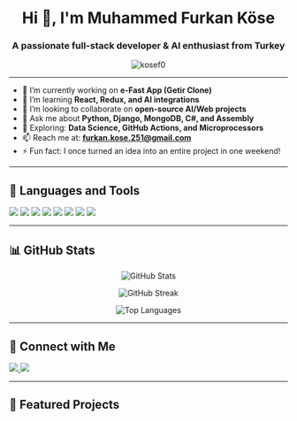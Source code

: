 <h1 align="center">Hi 👋, I'm Muhammed Furkan Köse</h1>
<h3 align="center">A passionate full-stack developer & AI enthusiast from Turkey</h3>

<p align="center">
  <img src="https://komarev.com/ghpvc/?username=kosef0&label=Profile%20views&color=0e75b6&style=flat" alt="kosef0" />
</p>

---

- 🔭 I’m currently working on **e-Fast App (Getir Clone)**  
- 🌱 I’m learning **React, Redux, and AI integrations**  
- 👯 I’m looking to collaborate on **open-source AI/Web projects**  
- 💬 Ask me about **Python, Django, MongoDB, C#, and Assembly**  
- 🧠 Exploring: **Data Science, GitHub Actions, and Microprocessors**  
- 📫 Reach me at: **furkan.kose.251@gmail.com**  
- ⚡ Fun fact: I once turned an idea into an entire project in one weekend!

---

## 🧰 Languages and Tools

<p align="left">
  <img src="https://img.shields.io/badge/Python-3670A0?style=for-the-badge&logo=python&logoColor=ffdd54"/>
  <img src="https://img.shields.io/badge/JavaScript-F7DF1E?style=for-the-badge&logo=javascript&logoColor=black"/>
  <img src="https://img.shields.io/badge/React-20232A?style=for-the-badge&logo=react&logoColor=61DAFB"/>
  <img src="https://img.shields.io/badge/C%23-239120?style=for-the-badge&logo=c-sharp&logoColor=white"/>
  <img src="https://img.shields.io/badge/MongoDB-4EA94B?style=for-the-badge&logo=mongodb&logoColor=white"/>
  <img src="https://img.shields.io/badge/HTML5-e34c26?style=for-the-badge&logo=html5&logoColor=white"/>
  <img src="https://img.shields.io/badge/CSS3-264de4?style=for-the-badge&logo=css3&logoColor=white"/>
  <img src="https://img.shields.io/badge/GitHub-100000?style=for-the-badge&logo=github&logoColor=white"/>
</p>

---

## 📊 GitHub Stats

<p align="center">
  <img src="https://github-readme-stats.vercel.app/api?username=kosef0&show_icons=true&theme=tokyonight" alt="GitHub Stats" />
</p>

<p align="center">
  <img src="https://streak-stats.demolab.com?user=kosef0&theme=tokyonight" alt="GitHub Streak" />
</p>

<p align="center">
  <img src="https://github-readme-stats.vercel.app/api/top-langs/?username=kosef0&layout=compact&theme=tokyonight" alt="Top Languages" />
</p>

---

## 🔗 Connect with Me

<p align="left">
  <a href="https://www.linkedin.com/in/muhammedfurkank%C3%B6se/" target="_blank">
    <img src="https://img.shields.io/badge/LinkedIn-blue?style=for-the-badge&logo=linkedin&logoColor=white" />
  </a>
  <a href="mailto:furkan.kose.251@gmail.com">
    <img src="https://img.shields.io/badge/Email-D14836?style=for-the-badge&logo=gmail&logoColor=white" />
  </a>
</p>

---

## 🚀 Featured Projects


